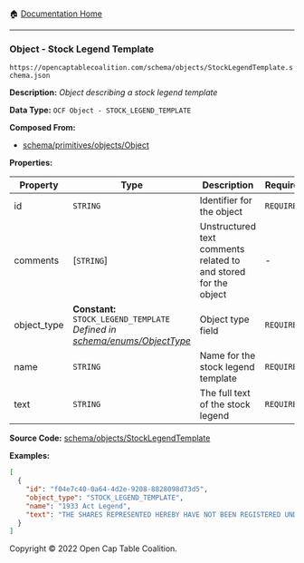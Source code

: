 :house: [Documentation Home](/docs/README.md)

---

### Object - Stock Legend Template

`https://opencaptablecoalition.com/schema/objects/StockLegendTemplate.schema.json`

**Description:** _Object describing a stock legend template_

**Data Type:** `OCF Object - STOCK_LEGEND_TEMPLATE`

**Composed From:**

- [schema/primitives/objects/Object](/docs/schema/primitives/objects/Object.md)

**Properties:**

| Property    | Type                                                                                                               | Description                                                     | Required   |
| ----------- | ------------------------------------------------------------------------------------------------------------------ | --------------------------------------------------------------- | ---------- |
| id          | `STRING`                                                                                                           | Identifier for the object                                       | `REQUIRED` |
| comments    | [`STRING`]                                                                                                         | Unstructured text comments related to and stored for the object | -          |
| object_type | **Constant:** `STOCK_LEGEND_TEMPLATE`</br>_Defined in [schema/enums/ObjectType](/docs/schema/enums/ObjectType.md)_ | Object type field                                               | `REQUIRED` |
| name        | `STRING`                                                                                                           | Name for the stock legend template                              | `REQUIRED` |
| text        | `STRING`                                                                                                           | The full text of the stock legend                               | `REQUIRED` |

**Source Code:** [schema/objects/StockLegendTemplate](../../../schema/objects/StockLegendTemplate.schema.json)

**Examples:**

```json
[
  {
    "id": "f04e7c40-0a64-4d2e-9208-8828098d73d5",
    "object_type": "STOCK_LEGEND_TEMPLATE",
    "name": "1933 Act Legend",
    "text": "THE SHARES REPRESENTED HEREBY HAVE NOT BEEN REGISTERED UNDER THE SECURITIES ACT OF 1933, AND HAVE BEEN ACQUIRED FOR INVESTMENT AND NOT WITH A VIEW TO, OR IN CONNECTION WITH, THE SALE OR DISTRIBUTION THEREOF. NO SUCH TRANSFER MAY BE EFFECTED WITHOUT AN EFFECTIVE REGISTRATION STATEMENT RELATED THERETO OR AN OPINION OF COUNSEL IN A FORM SATISFACTORY TO THE COMPANY THAT SUCH REGISTRATION IS NOT REQUIRED UNDER THE SECURITIES ACT OF 1933."
  }
]
```

Copyright © 2022 Open Cap Table Coalition.
